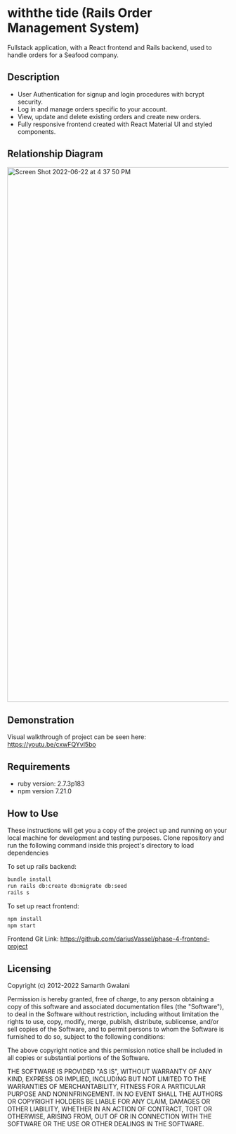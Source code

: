 # withthe tide (Rails Order Management System)

Fullstack application, with a React frontend and Rails backend, used to handle orders for a Seafood company.

## Description

- User Authentication for signup and login procedures with bcrypt security.
- Log in and manage orders specific to your account.
- View, update and delete existing orders and create new orders.
- Fully responsive frontend created with React Material UI and styled components.

## Relationship Diagram

<img width="1213" alt="Screen Shot 2022-06-22 at 4 37 50 PM" src="https://user-images.githubusercontent.com/79719644/175131576-b8287197-5f89-4f27-a842-4c90d9a9688d.png">

## Demonstration

Visual walkthrough of project can be seen here: https://youtu.be/cxwFQYvl5bo

## Requirements

- ruby version: 2.7.3p183
- npm version 7.21.0

## How to Use

These instructions will get you a copy of the project up and running on your local machine for development and testing purposes.
Clone repository and run the following command inside this project's directory to load dependencies

To set up rails backend:

```bash
bundle install
run rails db:create db:migrate db:seed
rails s
```

To set up react frontend:

```bash
npm install
npm start
```

Frontend Git Link: https://github.com/dariusVassel/phase-4-frontend-project

## Licensing

Copyright (c) 2012-2022 Samarth Gwalani

Permission is hereby granted, free of charge, to any person obtaining
a copy of this software and associated documentation files (the
"Software"), to deal in the Software without restriction, including
without limitation the rights to use, copy, modify, merge, publish,
distribute, sublicense, and/or sell copies of the Software, and to
permit persons to whom the Software is furnished to do so, subject to
the following conditions:

The above copyright notice and this permission notice shall be
included in all copies or substantial portions of the Software.

THE SOFTWARE IS PROVIDED "AS IS", WITHOUT WARRANTY OF ANY KIND,
EXPRESS OR IMPLIED, INCLUDING BUT NOT LIMITED TO THE WARRANTIES OF
MERCHANTABILITY, FITNESS FOR A PARTICULAR PURPOSE AND
NONINFRINGEMENT. IN NO EVENT SHALL THE AUTHORS OR COPYRIGHT HOLDERS BE
LIABLE FOR ANY CLAIM, DAMAGES OR OTHER LIABILITY, WHETHER IN AN ACTION
OF CONTRACT, TORT OR OTHERWISE, ARISING FROM, OUT OF OR IN CONNECTION
WITH THE SOFTWARE OR THE USE OR OTHER DEALINGS IN THE SOFTWARE.
